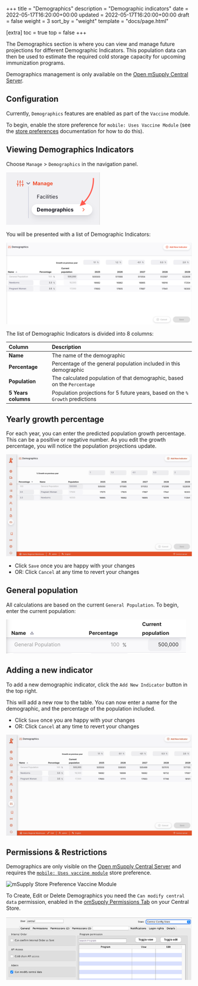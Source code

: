 +++
title = "Demographics"
description = "Demographic indicators"
date = 2022-05-17T16:20:00+00:00
updated = 2022-05-17T16:20:00+00:00
draft = false
weight = 3
sort_by = "weight"
template = "docs/page.html"

[extra]
toc = true
top = false
+++

The Demographics section is where you can view and manage future projections for different Demographic Indicators. This population data can then be used to estimate the required cold storage capacity for upcoming immunization programs.

Demographics management is only available on the [Open mSupply Central Server](/docs/getting_started/central-server).

## Configuration

Currently, `Demographics` features are enabled as part of the `Vaccine` module.

To begin, enable the store preference for `mobile: Uses Vaccine Module` (see the [store preferences](https://docs.msupply.org.nz/other_stuff:virtual_stores#preferences_tab) documentation for how to do this).

## Viewing Demographics Indicators

Choose `Manage` > `Demographics` in the navigation panel.

![goto: demographics](images/goto_demographics.png)

You will be presented with a list of Demographic Indicators:

![indicators](images/indicators.png)

The list of Demographic Indicators is divided into 8 columns:

| Column              | Description                                                                    |
| :------------------ | :----------------------------------------------------------------------------- |
| **Name**            | The name of the demographic                                                    |
| **Percentage**      | Percentage of the general population included in this demographic              |
| **Population**      | The calculated population of that demographic, based on the `Percentage`       |
| **5 Years columns** | Population projections for 5 future years, based on the `% Growth` predictions |

## Yearly growth percentage

For each year, you can enter the predicted population growth percentage. This can be a positive or negative number. As you edit the growth percentage, you will notice the population projections update.

![edit growth](images/percentage_growth.gif)

- Click `Save` once you are happy with your changes
- OR: Click `Cancel` at any time to revert your changes

## General population

All calculations are based on the current `General Population`. To begin, enter the current population:

![population](images/population.png)

## Adding a new indicator

To add a new demographic indicator, click the `Add New Indicator` button in the top right.

This will add a new row to the table. You can now enter a name for the demographic, and the percentage of the population included.

- Click `Save` once you are happy with your changes
- OR: Click `Cancel` at any time to revert your changes

![add new indicator](images/add_indicator.gif)

## Permissions & Restrictions

Demographics are only visible on the [Open mSupply Central Server](/docs/getting_started/central-server) and requires the [`mobile: Uses vaccine module`](https://docs.msupply.org.nz/cold_chain_equipment:mobile?s[]=vaccine#enable_the_vaccine_module_for_the_mobile_store) store preference.

![mSupply Store Preference Vaccine Module](../../../../public/docs/programs/images/vaccine_module.png)

To Create, Edit or Delete Demographics you need the `Can modify central data` permission, enabled in the [omSupply Permissions Tab](https://docs.msupply.org.nz/admin:managing_users?s[]=permission#omsupply_permissions_tab) on your Central Store.

![Can Modify Central Data Permission](images/can_modify_central.png)
